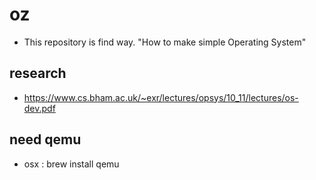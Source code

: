 # oz
- This repository is find way. "How to make simple Operating System"

## research
- https://www.cs.bham.ac.uk/~exr/lectures/opsys/10_11/lectures/os-dev.pdf

## need qemu
- osx : brew install qemu
